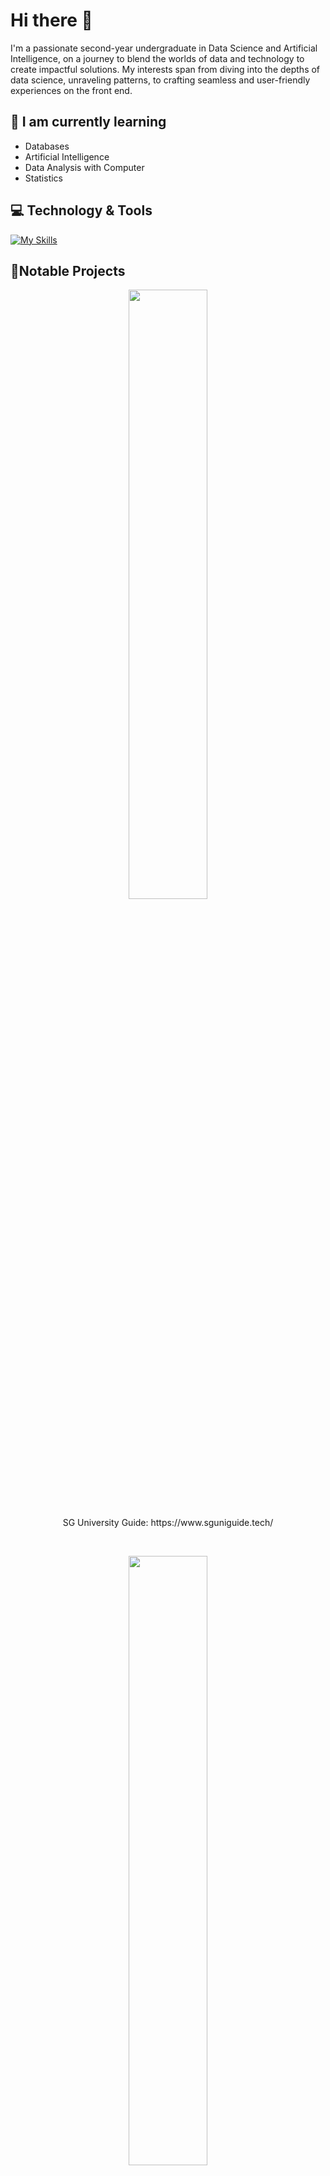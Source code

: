 # Hi there 👋

I'm a passionate second-year undergraduate in Data Science and Artificial Intelligence, on a journey to blend the worlds of data and technology to create impactful solutions. My interests span from diving into the depths of data science, unraveling patterns, to crafting seamless and user-friendly experiences on the front end.

## 🌱 I am currently learning 
+ Databases
+ Artificial Intelligence
+ Data Analysis with Computer
+ Statistics

## 💻 Technology & Tools
[![My Skills](https://skillicons.dev/icons?i=py,c,java,cpp,js,html,css,react,figma,mysql,r)](https://skillicons.dev)

## 📌Notable Projects
<p align="center"><img src="https://github.com/BettinaTee03/BettinaTee03/assets/127083047/af455ba2-bba2-4e0a-bf3c-e0c6cec69753" width="50%" height="50%"> </p>
<p align="center">SG University Guide: https://www.sguniguide.tech/</p>
<br>
<p align="center"><img src="https://github.com/BettinaTee03/BettinaTee03/assets/127083047/dbb2d7c5-f92b-49ee-b73e-49e3ce767fe0" width="50%" height="50%"> </p>
<p align="center">Machine Learning and Statistical Modelling of S&P 500: https://github.com/BettinaTee03/SC1015</p>
<br>
<p align="center"><img src="https://github.com/BettinaTee03/BettinaTee03/assets/127083047/856237a5-a659-4f6d-82ec-7fd85f418dca" width="30%" height="50%"> </p>
<p align="center">Final Year Project Management System: https://github.com/BettinaTee03/Final-Year-Project-Management-System</p>

<!--
**BettinaTee03/BettinaTee03** is a ✨ _special_ ✨ repository because its `README.md` (this file) appears on your GitHub profile.

Here are some ideas to get you started:

- 🔭 I’m currently working on ...
- 🌱 I’m currently learning ...
- 👯 I’m looking to collaborate on ...
- 🤔 I’m looking for help with ...
- 💬 Ask me about ...
- 📫 How to reach me: ...
- 😄 Pronouns: ...
- ⚡ Fun fact: ...
-->
